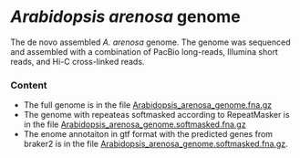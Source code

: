 # <i> Arabidopsis arenosa </i> genome
The de novo assembled <i> A. arenosa </i> genome. The genome was sequenced and assembled with a combination of PacBio long-reads, Illumina short reads, and Hi-C cross-linked reads. 

### Content 
- The full genome is in the file [Arabidopsis_arenosa_genome.fna.gz](Arabidopsis_arenosa_genome.fna.gz)
- The genome with repeateas softmasked according to RepeatMasker is in the file  [Arabidopsis_arenosa_genome.softmasked.fna.gz](Arabidopsis_arenosa_genome.softmasked.fna.gz)
- The enome annotaiton in gtf format with the predicted genes from braker2 is in the file [Arabidopsis_arenosa_genome.softmasked.fna.gz](Arabidopsis_arenosa_genome.softmasked.fna.gz).
